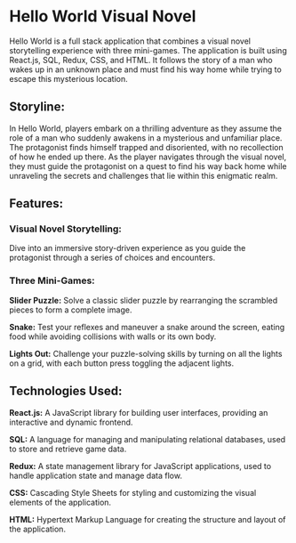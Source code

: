 # **Hello World Visual Novel**

Hello World is a full stack application that combines a visual novel storytelling experience with three mini-games. The application is built using React.js, SQL, Redux, CSS, and HTML. It follows the story of a man who wakes up in an unknown place and must find his way home while trying to escape this mysterious location.

## **Storyline:**
In Hello World, players embark on a thrilling adventure as they assume the role of a man who suddenly awakens in a mysterious and unfamiliar place. The protagonist finds himself trapped and disoriented, with no recollection of how he ended up there. As the player navigates through the visual novel, they must guide the protagonist on a quest to find his way back home while unraveling the secrets and challenges that lie within this enigmatic realm.

## **Features:**

### **Visual Novel Storytelling:** 
Dive into an immersive story-driven experience as you guide the protagonist through a series of choices and encounters.

### **Three Mini-Games:**

**Slider Puzzle:** Solve a classic slider puzzle by rearranging the scrambled pieces to form a complete image.

**Snake:** Test your reflexes and maneuver a snake around the screen, eating food while avoiding collisions with walls or its own body.

**Lights Out:** Challenge your puzzle-solving skills by turning on all the lights on a grid, with each button press toggling the adjacent lights.

## **Technologies Used:**

**React.js:** A JavaScript library for building user interfaces, providing an interactive and dynamic frontend. 

**SQL:** A language for managing and manipulating relational databases, used to store and retrieve game data. 

**Redux:** A state management library for JavaScript applications, used to handle application state and manage data flow. 

**CSS:** Cascading Style Sheets for styling and customizing the visual elements of the application. 

**HTML:** Hypertext Markup Language for creating the structure and layout of the application. 
